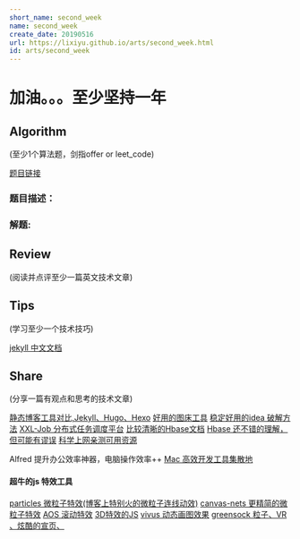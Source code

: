 ```yaml
---
short_name: second_week
name: second_week
create_date: 20190516
url: https://lixiyu.github.io/arts/second_week.html
id: arts/second_week
---
```


# 加油。。。至少坚持一年


## AIgorithm
(至少1个算法题，剑指offer or leet_code)

[题目链接]()

### 题目描述：



### 解题:


## Review
(阅读并点评至少一篇英文技术文章)


## Tips
(学习至少一个技术技巧)

 [jekyll 中文文档](https://www.jekyll.com.cn/)

## Share
(分享一篇有观点和思考的技术文章)

  [静态博客工具对比,Jekyll、Hugo、Hexo](https://www.xxxlbox.com/posts/2018/whats-next-about-this-site/)
  [好用的图床工具](https://sm.ms)
  [稳定好用的idea 破解方法](http://idea.lanyus.com/)
  [XXL-Job 分布式任务调度平台](http://www.xuxueli.com/xxl-job/#/)
  [比较清晰的Hbase文档](https://www.ibm.com/developerworks/cn/analytics/library/ba-cn-bigdata-hbase/index.html)
  [Hbase 还不错的理解，但可能有谬误](https://blog.csdn.net/qq_25371579/article/details/50894145)
  [科学上网亲测可用资源](https://yizibi.github.io/2019/05/16/%E5%85%8D%E8%B4%B9%E7%A7%91%E5%AD%A6%E4%B8%8A%E7%BD%91-%E6%97%A0%E9%9C%80%E9%85%8D%E7%BD%AEVPS-%E8%B5%84%E6%BA%90%E5%88%86%E4%BA%AB-%E4%B8%80%E9%94%AE%E4%B8%8A%E7%BD%91(%E6%94%B6%E8%97%8F)/)

  Alfred 提升办公效率神器，电脑操作效率++
  [Mac 高效开发工具集散地](http://www.sdifen.com/)


#### 超牛的js 特效工具

  [particles 微粒子特效(博客上特别火的微粒子连线动效)](https://github.com/VincentGarreau/particles.js)
  [canvas-nets 更精简的微粒子特效](https://github.com/hustcc/canvas-nest.js)
  [AOS 滚动特效](http://michalsnik.github.io/aos/)
  [3D特效的JS](http://mathis-biabiany.fr/experiment)
  [vivus 动态画图效果](http://maxwellito.github.io/vivus/)
  [greensock 粒子、VR 、炫酷的宣页、](https://greensock.com/examples-showcases)
